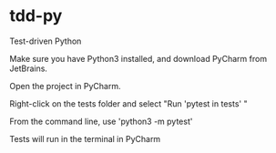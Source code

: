 # tdd-py
Test-driven Python

Make sure you have Python3 installed, and download PyCharm from JetBrains.

Open the project in PyCharm.

Right-click on the tests folder and select "Run 'pytest in tests' "

From the command line, use 'python3 -m pytest'

Tests will run in the terminal in PyCharm
